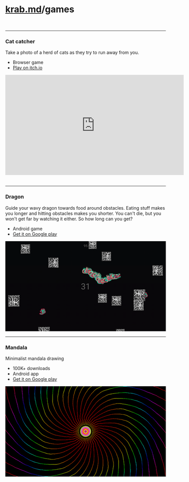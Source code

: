 # [krab.md](index.html)/games

<br>

---

### Cat catcher

Take a photo of a herd of cats as they try to run away from you.

- Browser game
- [Play on itch.io](https://krabcode.itch.io/cat-catcher)

<iframe width="560" height="315" src="https://www.youtube.com/embed/_BCfHS6NxyI" title="YouTube video player" frameborder="0" allow="accelerometer; autoplay; clipboard-write; encrypted-media; gyroscope; picture-in-picture; web-share" allowfullscreen></iframe>
<br>
<br>

---

### Dragon

Guide your wavy dragon towards food around obstacles. Eating stuff makes you longer and hitting obstacles makes you shorter. You can't die, but you won't get far by watching it either. So how long can you get?

- Android game
- [Get it on Google play](https://play.google.com/store/apps/details?id=com.krab.dragon)

![img](assets/dragon.png)

---

### Mandala
Minimalist mandala drawing

- 100K+ downloads
- Android app
- [Get it on Google play](https://play.google.com/store/apps/details?id=com.krab.mandala)

![img](assets/mandala.png)